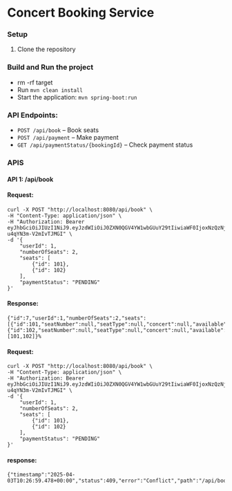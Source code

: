 # Concert Booking Service



### Setup
1. Clone the repository

### Build and Run the project 
* rm -rf target
* Run `mvn clean install`
* Start the application: `mvn spring-boot:run`

### API Endpoints:
   - `POST /api/book` – Book seats
   - `POST /api/payment` – Make payment
   - `GET /api/paymentStatus/{bookingId}` – Check payment status

### APIS 

#### API 1: /api/book 

#### Request: 

```
curl -X POST "http://localhost:8080/api/book" \
-H "Content-Type: application/json" \
-H "Authorization: Bearer eyJhbGciOiJIUzI1NiJ9.eyJzdWIiOiJ0ZXN0QGV4YW1wbGUuY29tIiwiaWF0IjoxNzQzNjc0MjU0LCJleHAiOjE3NDM2Nzc4NTR9.JTj9n_lz2ojKONXoHA9V8H6N-u4qYN3m-V2mIvTJMGI" \
-d '{
    "userId": 1,
    "numberOfSeats": 2,
    "seats": [
        {"id": 101},
        {"id": 102}
    ],
    "paymentStatus": "PENDING"
}'
```

#### Response: 

```
{"id":7,"userId":1,"numberOfSeats":2,"seats":[{"id":101,"seatNumber":null,"seatType":null,"concert":null,"available":false},{"id":102,"seatNumber":null,"seatType":null,"concert":null,"available":false}],"paymentStatus":"PENDING","seatIds":[101,102]}%   
```

#### Request: 

```                                                                                          
curl -X POST "http://localhost:8080/api/book" \
-H "Content-Type: application/json" \
-H "Authorization: Bearer eyJhbGciOiJIUzI1NiJ9.eyJzdWIiOiJ0ZXN0QGV4YW1wbGUuY29tIiwiaWF0IjoxNzQzNjc0MjU0LCJleHAiOjE3NDM2Nzc4NTR9.JTj9n_lz2ojKONXoHA9V8H6N-u4qYN3m-V2mIvTJMGI" \
-d '{
    "userId": 1,
    "numberOfSeats": 2,
    "seats": [
        {"id": 101},
        {"id": 102}
    ],
    "paymentStatus": "PENDING"
}'

```

#### response: 

```
{"timestamp":"2025-04-03T10:26:59.478+00:00","status":409,"error":"Conflict","path":"/api/book"}%            
```